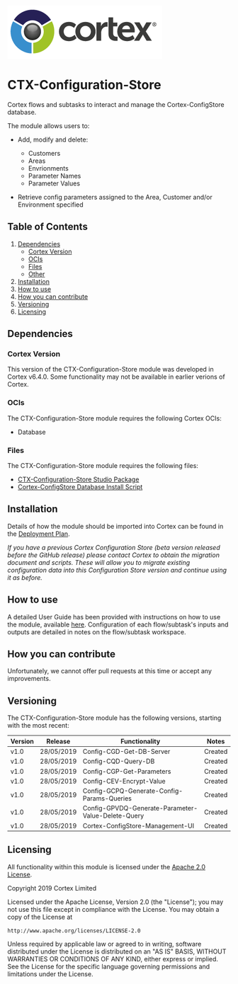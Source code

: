 <a href="https://www.cortex-ia.co.uk/" target="_blank"><img src="https://github.com/CortexIATest/CTXImages/blob/master/Cortex-350-120.png" alt="Welcome to Cortex!" width="350" height="120" border="0"></a>

# CTX-Configuration-Store
Cortex flows and subtasks to interact and manage the Cortex-ConfigStore database.

The module allows users to:
* Add, modify and delete:
  * Customers
  * Areas
  * Envrionments
  * Parameter Names
  * Parameter Values

* Retrieve config parameters assigned to the Area, Customer and/or Environment specified


## Table of Contents
1) [Dependencies](#dependencies)
    * [Cortex Version](#cortex-version)
    * [OCIs](#ocis)
    * [Files](#files)
    * [Other](#other)
1) [Installation](#installation)
1) [How to use](#how-to-use)
1) [How you can contribute](#how-you-can-contribute)
1) [Versioning](#versioning)
1) [Licensing](#licensing)

## Dependencies
### Cortex Version
This version of the CTX-Configuration-Store module was developed in Cortex v6.4.0. Some functionality may not be available in earlier verions of Cortex.

### OCIs
The CTX-Configuration-Store module requires the following Cortex OCIs:
* Database

### Files
The CTX-Configuration-Store module requires the following files:
* [CTX-Configuration-Store Studio Package](https://github.com/CortexIntelligentAutomation/CTX-Configuration-Store/releases/download/v1.0/CTX-Configuration-Store.studiopkg)
* [Cortex-ConfigStore Database Install Script](https://github.com/CortexIntelligentAutomation/CTX-Configuration-Store/releases/download/v1.0/CTX-Configuration-Store-Install.sql)


## Installation
Details of how the module should be imported into Cortex can be found in the [Deployment Plan](https://github.com/CortexIntelligentAutomation/CTX-Configuration-Store/blob/master/CTX-Configuration-Store%20-%20Deployment%20Plan.pdf).

*If you have a previous Cortex Configuration Store (beta version released before the GitHub release) please contact Cortex to obtain the migration document and scripts. These will allow you to migrate existing configuration data into this Configuration Store version and continue using it as before.*

## How to use
A detailed User Guide has been provided with instructions on how to use the module, available [here](https://github.com/CortexIntelligentAutomation/CTX-Configuration-Store/blob/master/CTX-Configuration-Store%20-%20User%20Guide.pdf). Configuration of each flow/subtask's inputs and outputs are detailed in notes on the flow/subtask workspace.

## How you can contribute
Unfortunately, we cannot offer pull requests at this time or accept any improvements.

## Versioning
The CTX-Configuration-Store module has the following versions, starting with the most recent:

Version | Release | Functionality | Notes
------------ | ------------- | ----------- | -----------
v1.0 | 28/05/2019 | Config-CGD-Get-DB-Server | Created
v1.0 | 28/05/2019 | Config-CQD-Query-DB | Created
v1.0 | 28/05/2019 | Config-CGP-Get-Parameters | Created
v1.0 | 28/05/2019 | Config-CEV-Encrypt-Value | Created
v1.0 | 28/05/2019 | Config-GCPQ-Generate-Config-Params-Queries | Created
v1.0 | 28/05/2019 | Config-GPVDQ-Generate-Parameter-Value-Delete-Query | Created
v1.0 | 28/05/2019 | Cortex-ConfigStore-Management-UI | Created

## Licensing
All functionality within this module is licensed under the [Apache 2.0 License](https://www.apache.org/licenses/LICENSE-2.0).

Copyright 2019 Cortex Limited

Licensed under the Apache License, Version 2.0 (the "License");
you may not use this file except in compliance with the License.
You may obtain a copy of the License at

    http://www.apache.org/licenses/LICENSE-2.0

Unless required by applicable law or agreed to in writing, software
distributed under the License is distributed on an "AS IS" BASIS,
WITHOUT WARRANTIES OR CONDITIONS OF ANY KIND, either express or implied.
See the License for the specific language governing permissions and
limitations under the License.
